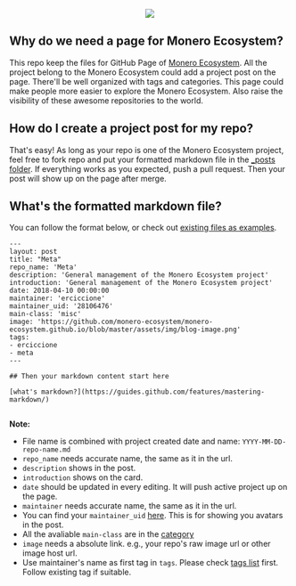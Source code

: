 <p align="center"> 
<img src="web_screenshoot.jpg")
</p>

## Why do we need a page for Monero Ecosystem?

This repo keep the files for GitHub Page of [Monero Ecosystem](https://monero-ecosystem.github.io/). All the project belong to the Monero Ecosystem could add a project post on the page. There'll be well organized with tags and categories. This page could make people more easier to explore the Monero Ecosystem. Also raise the visibility of these awesome repositories to the world.

## How do I create a project post for my repo?

That's easy! As long as your repo is one of the Monero Ecosystem project, feel free to fork repo and put your formatted markdown file in the [\_posts folder](https://github.com/monero-ecosystem/monero-ecosystem.github.io/tree/master/_posts). If everything works as you expected, push a pull request. Then your post will show up on the page after merge.

## What's the formatted markdown file?

You can follow the format below, or check out [existing files as examples](https://github.com/monero-ecosystem/monero-ecosystem.github.io/tree/master/_posts).

```
---
layout: post
title: "Meta"
repo_name: 'Meta'
description: 'General management of the Monero Ecosystem project'
introduction: 'General management of the Monero Ecosystem project'
date: 2018-04-10 00:00:00
maintainer: 'erciccione'
maintainer_uid: '28106476'
main-class: 'misc'
image: 'https://github.com/monero-ecosystem/monero-ecosystem.github.io/blob/master/assets/img/blog-image.png'
tags:
- erciccione
- meta
---

## Then your markdown content start here

[what's markdown?](https://guides.github.com/features/mastering-markdown/)


```
**Note:**
- File name is combined with project created date and name: `YYYY-MM-DD-repo-name.md`
- `repo_name` needs accurate name, the same as it in the url.
- `description` shows in the post.
- `introduction` shows on the card.
- `date` should be updated in every editing. It will push active project up on the page.
- `maintainer` needs accurate name, the same as it in the url.
- You can find your `maintainer_uid` [here](https://caius.github.io/github_id/). This is for showing you avatars in the post.
- All the avaliable `main-class` are in the [category](https://github.com/monero-ecosystem/monero-ecosystem.github.io/tree/master/category)
- `image` needs a absolute link. e.g., your repo's raw image url or other image host url.
- Use maintainer's name as first tag in `tags`. Please check [tags list](https://monero-ecosystem.github.io/tags/) first. Follow existing tag if suitable.
 ```
